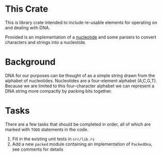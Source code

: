 # This Crate
This is library crate intended to include re-usable elements for operating on and dealing with DNA.

Provided is an implementation of a [nucleotide](https://en.wikipedia.org/wiki/Nucleotide) and some parsers to convert characters and strings into a nucleotide.

# Background
DNA for our purposes can be thought of as a simple string drawn from the alphabet of nucleotides. Nucleotides are a four-element alphabet (A,C,G,T).
Because we are limited to this four-character alphabet we can represent a DNA string more compactly by packing bits together.

# Tasks
There are a few tasks that should be completed in order, all of which are marked with `TODO` statements in the code.

1. Fill in the existing unit tests in `src/lib.rs`
2. Add a new `packed` module containing an implementation of `PackedDna`, see comments for details
